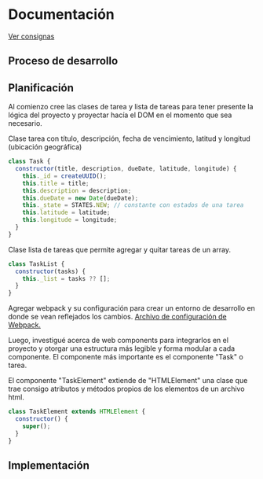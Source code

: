# Documentación

[Ver consignas](consignas.md)

## Proceso de desarrollo

## Planificación

Al comienzo cree las clases de tarea y lista de tareas para tener presente la lógica del proyecto y proyectar hacía el DOM en el momento que sea necesario.

Clase tarea con título, descripción, fecha de vencimiento, latitud y longitud (ubicación geográfica)

```js
class Task {
  constructor(title, description, dueDate, latitude, longitude) {
    this._id = createUUID();
    this.title = title;
    this.description = description;
    this.dueDate = new Date(dueDate);
    this._state = STATES.NEW; // constante con estados de una tarea
    this.latitude = latitude;
    this.longitude = longitude;
  }
}
```

Clase lista de tareas que permite agregar y quitar tareas de un array.

```js
class TaskList {
  constructor(tasks) {
    this._list = tasks ?? [];
  }
}
```

Agregar webpack y su configuración para crear un entorno de desarrollo en donde se vean reflejados los cambios. [Archivo de configuración de Webpack.](webpack.config.cjs)

Luego, investigué acerca de web components para integrarlos en el proyecto y otorgar una estructura más legible y forma modular a cada componente. El componente más importante es el componente "Task" o tarea.

El componente "TaskElement" extiende de "HTMLElement" una clase que trae consigo atributos y métodos propios de los elementos de un archivo html.

```js
class TaskElement extends HTMLElement {
  constructor() {
    super();
  }
}
```

## Implementación
